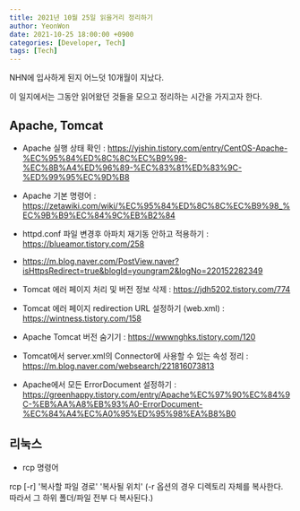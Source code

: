 ```yaml
---
title: 2021년 10월 25일 읽을거리 정리하기
author: YeonWon
date: 2021-10-25 18:00:00 +0900
categories: [Developer, Tech]
tags: [Tech]
---
```


NHN에 입사하게 된지 어느덧 10개월이 지났다.

이 일지에서는 그동안 읽어왔던 것들을 모으고 정리하는 시간을 가지고자 한다.

## Apache, Tomcat

* Apache 실행 상태 확인 : https://yjshin.tistory.com/entry/CentOS-Apache-%EC%95%84%ED%8C%8C%EC%B9%98-%EC%8B%A4%ED%96%89-%EC%83%81%ED%83%9C-%ED%99%95%EC%9D%B8

* Apache 기본 명령어 : https://zetawiki.com/wiki/%EC%95%84%ED%8C%8C%EC%B9%98_%EC%9B%B9%EC%84%9C%EB%B2%84

* httpd.conf 파일 변경후 아파치 재기동 안하고 적용하기 : https://blueamor.tistory.com/258

* https://m.blog.naver.com/PostView.naver?isHttpsRedirect=true&blogId=youngram2&logNo=220152282349

* Tomcat 에러 페이지 처리 및 버전 정보 삭제 : https://jdh5202.tistory.com/774

* Tomcat 에러 페이지 redirection URL 설정하기 (web.xml) : https://wintness.tistory.com/158

* Apache Tomcat 버전 숨기기 : https://wwwnghks.tistory.com/120

* Tomcat에서 server.xml의 Connector에 사용할 수 있는 속성 정리 : https://m.blog.naver.com/websearch/221816073813

* Apache에서 모든 ErrorDocument 설정하기 : https://greenhappy.tistory.com/entry/Apache%EC%97%90%EC%84%9C-%EB%AA%A8%EB%93%A0-ErrorDocument-%EC%84%A4%EC%A0%95%ED%95%98%EA%B8%B0

## 리눅스

* rcp 명령어

rcp [-r] '복사할 파일 경로' '복사될 위치' (-r 옵션의 경우 디렉토리 자체를 복사한다. 따라서 그 하위 폴더/파일 전부 다 복사된다.)